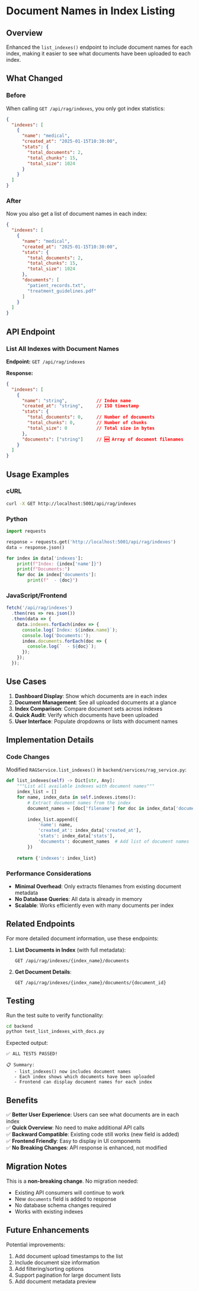 # Document Names in Index Listing

## Overview
Enhanced the `list_indexes()` endpoint to include document names for each index, making it easier to see what documents have been uploaded to each index.

## What Changed

### Before
When calling `GET /api/rag/indexes`, you only got index statistics:
```json
{
  "indexes": [
    {
      "name": "medical",
      "created_at": "2025-01-15T10:30:00",
      "stats": {
        "total_documents": 2,
        "total_chunks": 15,
        "total_size": 1024
      }
    }
  ]
}
```

### After
Now you also get a list of document names in each index:
```json
{
  "indexes": [
    {
      "name": "medical",
      "created_at": "2025-01-15T10:30:00",
      "stats": {
        "total_documents": 2,
        "total_chunks": 15,
        "total_size": 1024
      },
      "documents": [
        "patient_records.txt",
        "treatment_guidelines.pdf"
      ]
    }
  ]
}
```

## API Endpoint

### List All Indexes with Document Names

**Endpoint:** `GET /api/rag/indexes`

**Response:**
```json
{
  "indexes": [
    {
      "name": "string",           // Index name
      "created_at": "string",     // ISO timestamp
      "stats": {
        "total_documents": 0,     // Number of documents
        "total_chunks": 0,        // Number of chunks
        "total_size": 0           // Total size in bytes
      },
      "documents": ["string"]     // 🆕 Array of document filenames
    }
  ]
}
```

## Usage Examples

### cURL
```bash
curl -X GET http://localhost:5001/api/rag/indexes
```

### Python
```python
import requests

response = requests.get('http://localhost:5001/api/rag/indexes')
data = response.json()

for index in data['indexes']:
    print(f"Index: {index['name']}")
    print(f"Documents:")
    for doc in index['documents']:
        print(f"  - {doc}")
```

### JavaScript/Frontend
```javascript
fetch('/api/rag/indexes')
  .then(res => res.json())
  .then(data => {
    data.indexes.forEach(index => {
      console.log(`Index: ${index.name}`);
      console.log('Documents:');
      index.documents.forEach(doc => {
        console.log(`  - ${doc}`);
      });
    });
  });
```

## Use Cases

1. **Dashboard Display**: Show which documents are in each index
2. **Document Management**: See all uploaded documents at a glance
3. **Index Comparison**: Compare document sets across indexes
4. **Quick Audit**: Verify which documents have been uploaded
5. **User Interface**: Populate dropdowns or lists with document names

## Implementation Details

### Code Changes
Modified `RAGService.list_indexes()` in `backend/services/rag_service.py`:

```python
def list_indexes(self) -> Dict[str, Any]:
    """List all available indexes with document names"""
    index_list = []
    for name, index_data in self.indexes.items():
        # Extract document names from the index
        document_names = [doc['filename'] for doc in index_data['documents']]
        
        index_list.append({
            'name': name,
            'created_at': index_data['created_at'],
            'stats': index_data['stats'],
            'documents': document_names  # Add list of document names
        })
    
    return {'indexes': index_list}
```

### Performance Considerations
- **Minimal Overhead**: Only extracts filenames from existing document metadata
- **No Database Queries**: All data is already in memory
- **Scalable**: Works efficiently even with many documents per index

## Related Endpoints

For more detailed document information, use these endpoints:

1. **List Documents in Index** (with full metadata):
   ```
   GET /api/rag/indexes/{index_name}/documents
   ```

2. **Get Document Details**:
   ```
   GET /api/rag/indexes/{index_name}/documents/{document_id}
   ```

## Testing

Run the test suite to verify functionality:
```bash
cd backend
python test_list_indexes_with_docs.py
```

Expected output:
```
✅ ALL TESTS PASSED!

📋 Summary:
   - list_indexes() now includes document names
   - Each index shows which documents have been uploaded
   - Frontend can display document names for each index
```

## Benefits

✅ **Better User Experience**: Users can see what documents are in each index  
✅ **Quick Overview**: No need to make additional API calls  
✅ **Backward Compatible**: Existing code still works (new field is added)  
✅ **Frontend Friendly**: Easy to display in UI components  
✅ **No Breaking Changes**: API response is enhanced, not modified  

## Migration Notes

This is a **non-breaking change**. No migration needed:
- Existing API consumers will continue to work
- New `documents` field is added to response
- No database schema changes required
- Works with existing indexes

## Future Enhancements

Potential improvements:
1. Add document upload timestamps to the list
2. Include document size information
3. Add filtering/sorting options
4. Support pagination for large document lists
5. Add document metadata preview
